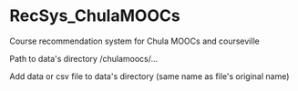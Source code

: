 # RecSys_ChulaMOOCs
Course recommendation system for Chula MOOCs and courseville

Path to data's directory
/chulamoocs/...

Add data or csv file to data's directory (same name as file's original name)
